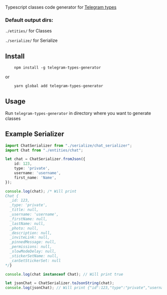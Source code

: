 Typescript classes code generator for [Telegram types](https://core.telegram.org/bots/api)

### Default output dirs:
```./etities/``` for Classes

```./serialize/``` for Serialize

## Install

```
    npm install -g telegram-types-generator
```

or

```
    yarn global add telegram-types-generator
```

## Usage

Run ```telegram-types-generator``` in directory where you want to generate classes

## Example Serializer

```typescript
import ChatSerializer from "./serialize/chat_serializer";
import Chat from "./entities/chat";

let chat = ChatSerializer.fromJson({
    id: 123,
    type: 'private',
    username: 'username',
    first_name: 'Name',
});

console.log(chat); /* Will print
Chat {
  _id: 123,
  _type: 'private',
  _title: null,
  _username: 'username',
  _firstName: null,
  _lastName: null,
  _photo: null,
  _description: null,
  _inviteLink: null,
  _pinnedMessage: null,
  _permissions: null,
  _slowModeDelay: null,
  _stickerSetName: null,
  _canSetStickerSet: null
*/}

console.log(chat instanceof Chat); // Will print true

let jsonChat = ChatSerializer.toJsonString(chat);
console.log(jsonChat); // Will print {"id":123,"type":"private","username":"username"}
```
